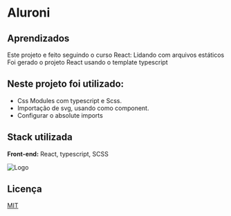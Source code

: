 
# Aluroni






## Aprendizados

Este projeto e feito seguindo o curso React: Lidando com arquivos estáticos
Foi gerado o projeto React usando o template typescript

## Neste projeto foi utilizado:
- Css Modules com typescript e Scss.
- Importação de svg, usando como component.
- Configurar o absolute imports
    

## Stack utilizada

**Front-end:** React, typescript, SCSS



![Logo](https://)


## Licença

[MIT](https://choosealicense.com/licenses/mit/)

